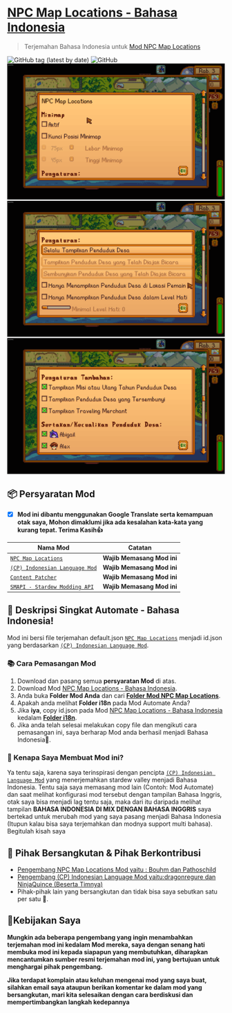 # [NPC Map Locations - Bahasa Indonesia](https://github.com/YugoSamakuhaku/NPCMapLocations-Bahasa-Indonesia)

> Terjemahan Bahasa Indonesia untuk [Mod NPC Map Locations](https://www.nexusmods.com/stardewvalley/mods/239)

![GitHub tag (latest by date)](https://img.shields.io/github/v/tag/YugoSamakuhaku/NPCMapLocations-Bahasa-Indonesia?label=Versi%20Terbaru&style=plastic) ![GitHub](https://img.shields.io/github/license/YugoSamakuhaku/NPCMapLocations-Bahasa-Indonesia?label=license&style=plastic)
<img src="https://github.com/YugoSamakuhaku/NPCMapLocations-Bahasa-Indonesia/blob/c1a70b8f9973bcc52d8b3b9e0388ca50f74b3ee0/images/NPCMapLocations-Settings-1.png" />
<img src="https://github.com/YugoSamakuhaku/NPCMapLocations-Bahasa-Indonesia/blob/c1a70b8f9973bcc52d8b3b9e0388ca50f74b3ee0/images/NPCMapLocations-Settings-2.png" />
<img src="https://github.com/YugoSamakuhaku/NPCMapLocations-Bahasa-Indonesia/blob/c1a70b8f9973bcc52d8b3b9e0388ca50f74b3ee0/images/NPCMapLocations-Settings-3.png" />
## 📦 Persyaratan Mod
- [x] **Mod ini dibantu menggunakan Google Translate serta kemampuan otak saya, Mohon dimaklumi jika ada kesalahan kata-kata yang kurang tepat. Terima Kasih👍**

| Nama Mod | Catatan |
| --- | --- |
| [`NPC Map Locations`](https://www.nexusmods.com/stardewvalley/mods/239) | **Wajib Memasang Mod ini** |
| [`(CP) Indonesian Language Mod`](https://www.nexusmods.com/stardewvalley/mods/1057) | **Wajib Memasang Mod ini** |
| [`Content Patcher`](https://www.nexusmods.com/stardewvalley/mods/1915) | **Wajib Memasang Mod ini** |
| [`SMAPI - Stardew Modding API`](https://www.nexusmods.com/stardewvalley/mods/1063?tab=description) | **Wajib Memasang Mod ini** |

## 🧾 Deskripsi Singkat Automate - Bahasa Indonesia!
Mod ini bersi file terjemahan default.json [`NPC Map Locations`](https://www.nexusmods.com/stardewvalley/mods/239) menjadi id.json yang berdasarkan [`(CP) Indonesian Language Mod`](https://www.nexusmods.com/stardewvalley/mods/1057).

### 📚 Cara Pemasangan Mod
1. Download dan pasang semua **persyaratan Mod** di atas.
2. Download Mod [NPC Map Locations - Bahasa Indonesia](https://github.com/YugoSamakuhaku/NPCMapLocations-Bahasa-Indonesia/releases/latest).
3. Anda buka **Folder Mod Anda** dan cari [**Folder Mod NPC Map Locations**](https://www.nexusmods.com/stardewvalley/mods/239).
4. Apakah anda melihat **Folder i18n** pada Mod Automate Anda?
5. Jika **iya**, copy id.json pada Mod [NPC Map Locations - Bahasa Indonesia](https://github.com/YugoSamakuhaku/NPCMapLocations-Bahasa-Indonesia/releases/latest) kedalam [**Folder i18n**](https://www.nexusmods.com/stardewvalley/mods/239).
6. Jika anda telah selesai melakukan copy file dan mengikuti cara pemasangan ini, saya berharap Mod anda berhasil menjadi Bahasa Indonesia🤩.

### 🥰 Kenapa Saya Membuat Mod ini?
Ya tentu saja, karena saya terinspirasi dengan pencipta [`(CP) Indonesian Language Mod`](https://www.nexusmods.com/stardewvalley/mods/1057) yang menerjemahkan stardew valley menjadi Bahasa Indonesia. Tentu saja saya memasang mod lain (Contoh: Mod Automate) dan saat melihat konfigurasi mod tersebut dengan tampilan Bahasa Inggris, otak saya bisa menjadi lag tentu saja, maka dari itu daripada melihat tampilan **BAHASA INDONESIA DI MIX DENGAN BAHASA INGGRIS** saya bertekad untuk merubah mod yang saya pasang menjadi Bahasa Indonesia (Itupun kalau bisa saya terjemahkan dan modnya support multi bahasa). Begitulah kisah saya


## 💬 Pihak Bersangkutan & Pihak Berkontribusi

* [Pengembang NPC Map Locations Mod yaitu : Bouhm dan Pathoschild](https://www.nexusmods.com/stardewvalley/users/33462545)
* [Pengembang (CP) Indonesian Language Mod yaitu:dragonregure dan NinjaQuince (Beserta Timnya)](https://www.nexusmods.com/stardewvalley/users/31907780)
* Pihak-pihak lain yang bersangkutan dan tidak bisa saya sebutkan satu per satu 🥳.

## 🧐Kebijakan Saya
**Mungkin ada beberapa pengembang yang ingin menambahkan terjemahan mod ini kedalam Mod mereka, saya dengan senang hati membuka mod ini kepada siapapun yang membutuhkan, diharapkan mencantumkan sumber resmi terjemahan mod ini, yang bertujuan untuk menghargai pihak pengembang.**

**Jika terdapat komplain atau keluhan mengenai mod yang saya buat, silahkan email saya ataupun berikan komentar ke dalam mod yang bersangkutan, mari kita selesaikan dengan cara berdiskusi dan mempertimbangkan langkah kedepannya**
